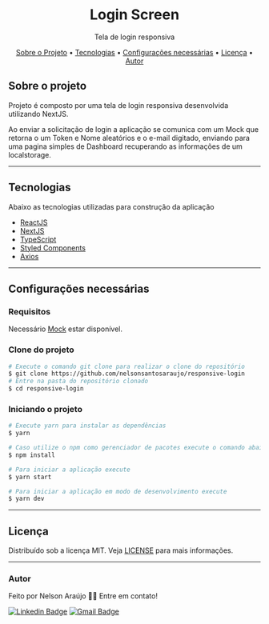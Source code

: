<h1 align="center">
    Login Screen
</h1>
<p align="center">Tela de login responsiva </p>


<p align="center">
 <a href="#sobre-o-projeto">Sobre o Projeto</a> •
 <a href="#tecnologias">Tecnologias</a> •
 <a href="#configurações-necessárias">Configurações necessárias</a> •
 <a href="#licença">Licença</a> •
 <a href="#autor">Autor</a>
</p>

## Sobre o projeto

Projeto é composto por uma tela de login responsiva desenvolvida utilizando NextJS.

Ao enviar a solicitação de login a aplicação se comunica com um Mock que retorna o um Token e Nome aleatórios e o e-mail digitado, enviando para uma pagina simples de Dashboard recuperando as informações de um localstorage.


---

## Tecnologias

Abaixo as tecnologias utilizadas para construção da aplicação

- [ReactJS](https://reactjs.org/)
- [NextJS](https://nextjs.org/)
- [TypeScript](https://www.typescriptlang.org/)
- [Styled Components](https://styled-components.com/)
- [Axios](https://github.com/axios/axios)

---

## Configurações necessárias

### **Requisitos**

Necessário [Mock](https://602ed3cf4410730017c51595.mockapi.io/api/v1/users) estar disponível.

### **Clone do projeto**

```bash
# Execute o comando git clone para realizar o clone do repositório
$ git clone https://github.com/nelsonsantosaraujo/responsive-login
# Entre na pasta do repositório clonado
$ cd responsive-login
```

### **Iniciando o projeto**

```bash
# Execute yarn para instalar as dependências
$ yarn

# Caso utilize o npm como gerenciador de pacotes execute o comando abaixo.
$ npm install

# Para iniciar a aplicação execute
$ yarn start

# Para iniciar a aplicação em modo de desenvolvimento execute
$ yarn dev

```

---

## Licença

Distribuído sob a licença MIT. Veja [LICENSE](LICENSE) para mais informações.

---

### Autor

Feito por Nelson Araújo 👋🏽 Entre em contato!

[![Linkedin Badge](https://img.shields.io/badge/-Nelson-blue?style=flat-square&logo=Linkedin&logoColor=white&link=https://www.linkedin.com/in/tgmarinho/)](https://www.linkedin.com/in/nelsonsantosaraujo/)
[![Gmail Badge](https://img.shields.io/badge/-nelsonsantosaraujo@hotmail.com-red?style=flat-square&link=mailto:nelsonsantosaraujo@hotmail.com)](mailto:nelsonsantosaraujo@hotmail.com)
